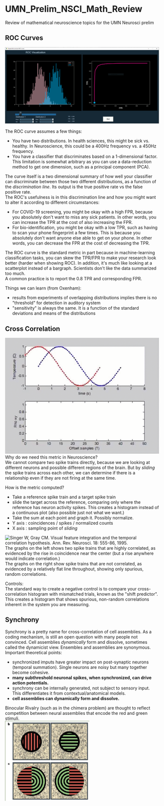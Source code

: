 # UMN_Prelim_NSCI_Math_Review
Review of mathematical neuroscience topics for the UMN Neurosci prelim

## ROC Curves
![ROC](https://github.com/alailink/UMN_Prelim_NSCI_Math_Review/blob/master/photos/ROC.gif)

The ROC curve assumes a few things:
* You have two distributions. In health sciences, this might be sick vs. healthy. In Neuroscience, this could be a 400Hz frequency vs. a 450Hz frequency.
* You have a classifier that discriminates based on a 1-dimensional factor. This limitation is somewhat arbitrary as you can use a data-reduction method to get one dimension, such as a principal component (PCA). 

The curve itself is a two dimensional summary of how well your classifier can discriminate between those two different distributions, as a function of the *discrimination line*. Its output is the true positive rate vs the false positive rate.  
The ROC's usefulness is in this discrimination line and how you might want to alter it according to different circumstances:  
* For COVID-19 screening, you might be okay with a high FPR, because you absolutely don't want to miss any sick patients. In other words, you can increase the TPR at the cost of also increasing the FPR.
* For bio-identification, you might be okay with a low TPR, such as having to scan your phone fingerprint a few times. This is because you absolutely don't want anyone else able to get on your phone. In other words, you can decrease the FPR at the cost of decreasing the TPR.  

The ROC curve is the standard metric in part because in machine-learning classification tasks, you can skew the TPR/FPR to make your research look better (harder when showing ROC). In addition, it's much like looking at a scatterplot instead of a bargraph. Scientists don't like the data summarized too much.  
A common practice is to report the 0.8 TPR and corresponding FPR.  

Things we can learn (from Oxenham):
* results from experiments of overlapping distributions implies there is no "threshold" for detection in auditory system
* "sensitivity" is always the same. It is a function of the standard deviations and means of the distributions  

## Cross Correlation
![CC](https://github.com/alailink/UMN_Prelim_NSCI_Math_Review/blob/master/photos/Cross-correlation.gif)  
Why do we need this metric in Neuroscience?  
We cannot compare two spike trains directly, because we are looking at different neurons and possible different regions of the brain. But by *sliding* the spike trains across each other, we can determine if there is a relationship even if they are not firing at the same time.  

How is the metric computed?
* Take a reference spike train and a target spike train
* slide the target across the reference, comparing only where the reference has neuron activity spikes. This creates a histogram instead of a continuous plot (also possible just not what we want.)
* Take the sum at each point and graph it. Possibly normalize.
* Y axis : coincidences / spikes / normalized counts
* X axis : sampling point of *sliding* 

![Singer W, Gray CM. Visual feature integration and the temporal correlation
hypothesis. Ann. Rev. Neurosci. 18: 555-86, 1995.](https://github.com/alailink/UMN_Prelim_NSCI_Math_Review/blob/master/photos/neuron-cc.PNG)  
The graphs on the left shows two spike trains that are highly correlated, as evidenced by the rise in coincidence near the center (but a rise anywhere would indicate correlation.)  
The graphs on the right show spike trains that are not correlated, as evidenced by a relatively flat line throughout, showing only spurious, random correlations.

Controls:  
The standard way to create a negative control is to compare your cross-correlation histogram with mismatched trials, known as the "shift predictor".  This creates a histogram that shows spurious, non-random correlations inherent in the system you are measuring.

## Synchrony  
Synchrony is a pretty name for cross-correlation of cell assemblies. As a coding mechanism, is still an open question with many people not convinced. Cell assemblies *dynamically* form and dissolve, sometimes called the dynamicist view. Ensembles and assemblies are synonymous. Important theoretical points:  
* synchronized imputs have greater impact on post-synaptic neurons (temporal summation). Single neurons are noisy but many together become cohesive.
* **many subthreshold neuronal spikes, when synchronized, can drive action potentials.** 
* synchrony can be internally generated, not subject to sensory input. This differentiates it from contextual/anatomical models.
* **cell assemblies can dynamically form and dissolve.**  

Binocular Rivalry (such as in the chimera problem) are thought to reflect competition between neural assemblies that encode the red and green stimuli.  
![chimera](https://github.com/alailink/UMN_Prelim_NSCI_Math_Review/blob/master/photos/chimera.PNG)  

